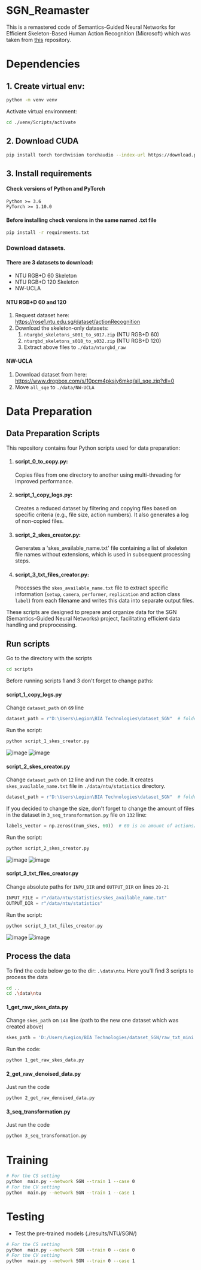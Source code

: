 # SGN_Reamaster
This is a remastered code of Semantics-Guided Neural Networks for 
Efficient Skeleton-Based Human Action Recognition (Microsoft) which was taken 
from [this](https://github.com/microsoft/SGN/tree/master) repository.

# Dependencies

## 1. Create virtual env:
```bash
python -m venv venv
```

Activate virtual environment:

```bash
cd ./venv/Scripts/activate
```

## 2. Download CUDA
```bash
pip install torch torchvision torchaudio --index-url https://download.pytorch.org/whl/cu121
```

## 3. Install requirements
#### Check versions of Python and PyTorch
```
Python >= 3.6
PyTorch >= 1.10.0
```
#### Before installing check versions in the same named .txt file
```bash
pip install -r requirements.txt
```

### Download datasets.

#### There are 3 datasets to download:

- NTU RGB+D 60 Skeleton
- NTU RGB+D 120 Skeleton
- NW-UCLA

#### NTU RGB+D 60 and 120

1. Request dataset here: https://rose1.ntu.edu.sg/dataset/actionRecognition
2. Download the skeleton-only datasets:
   1. `nturgbd_skeletons_s001_to_s017.zip` (NTU RGB+D 60)
   2. `nturgbd_skeletons_s018_to_s032.zip` (NTU RGB+D 120)
   3. Extract above files to `./data/nturgbd_raw`

#### NW-UCLA

1. Download dataset from here: https://www.dropbox.com/s/10pcm4pksjy6mkq/all_sqe.zip?dl=0
2. Move `all_sqe` to `./data/NW-UCLA`

# Data Preparation

## Data Preparation Scripts

This repository contains four Python scripts used for data preparation:

1. #### **script_0_to_copy.py**: 
   Copies files from one directory to another using multi-threading for 
improved performance.

2. #### **script_1_copy_logs.py**: 
   Creates a reduced dataset by filtering and copying files based on 
specific criteria (e.g., file size, action numbers). It also generates 
a log of non-copied files.

3. #### **script_2_skes_creator.py**: 
   Generates a 'skes_available_name.txt' file containing a list of 
skeleton file names without extensions, which is used in subsequent 
processing steps.

4. #### **script_3_txt_files_creator.py**: 
   Processes the `skes_available_name.txt` file to extract specific 
information (`setup`, `camera`, `performer`, `replication` and action 
class `label`) from each filename and writes this data into separate 
output files.

These scripts are designed to prepare and organize data for the SGN 
(Semantics-Guided Neural Networks) project, facilitating efficient data 
handling and preprocessing.

## Run scripts

Go to the directory with the scripts

```bash
cd scripts
```

Before running scripts 1 and 3 don't forget to change paths:

#### **script_1_copy_logs.py**

Change `dataset_path` on `69` line

```python
dataset_path = r"D:\Users\Legion\BIA Technologies\dataset_SGN"  # folder with datasets
```

Run the script:

```bash
python script_1_skes_creator.py
```

![image](https://github.com/MatNepo/SGN_Reamaster/blob/main/images/skript_1_1.png)
![image](https://github.com/MatNepo/SGN_Reamaster/blob/main/images/skript_1_2.png)

#### **script_2_skes_creator.py**

Change `dataset_path` on `12` line and run the code. It creates `skes_available_name.txt` file 
in `./data/ntu/statistics` directory.

```python
dataset_path = r"D:\Users\Legion\BIA Technologies\dataset_SGN"  # folder with datasets
```

If you decided to change the size, don't forget to change the amount of files in the dataset in 
`3_seq_transformation.py` file on `132` line:

```python
labels_vector = np.zeros((num_skes, 60))  # 60 is an amount of actions/labels inside the dataset
```

Run the script:

```bash
python script_2_skes_creator.py
```

![image](https://github.com/MatNepo/SGN_Reamaster/blob/main/images/skript_2_1.png)
![image](https://github.com/MatNepo/SGN_Reamaster/blob/main/images/skript_2_2.png)

#### **script_3_txt_files_creator.py**

Change absolute paths for `INPU_DIR` and `OUTPUT_DIR` on lines `20-21`


```python
INPUT_FILE = r"/data/ntu/statistics/skes_available_name.txt"
OUTPUT_DIR = r"/data/ntu/statistics"
```

Run the script:

```bash
python script_3_txt_files_creator.py
```

![image](https://github.com/MatNepo/SGN_Reamaster/blob/main/images/skript_3_1.png)
![image](https://github.com/MatNepo/SGN_Reamaster/blob/main/images/skript_3_2.png)

## Process the data

To find the code below go to the dir: `.\data\ntu`. Here you'll find 3 scripts to process the data

```bash
cd ..
cd .\data\ntu
```

#### **1_get_raw_skes_data.py**

Change `skes_path` on `140` line (path to the new one dataset which was created above)

```python
skes_path = 'D:/Users/Legion/BIA Technologies/dataset_SGN/raw_txt_mini'
```

Run the code:

```bash
python 1_get_raw_skes_data.py
```

#### **2_get_raw_denoised_data.py**

Just run the code

```bash
python 2_get_raw_denoised_data.py
```

#### **3_seq_transformation.py**

Just run the code

```bash
python 3_seq_transformation.py
```

# Training

```bash
# For the CS setting
python  main.py --network SGN --train 1 --case 0
# For the CV setting
python  main.py --network SGN --train 1 --case 1
```

# Testing

- Test the pre-trained models (./results/NTU/SGN/)
```bash
# For the CS setting
python  main.py --network SGN --train 0 --case 0
# For the CV setting
python  main.py --network SGN --train 0 --case 1
```